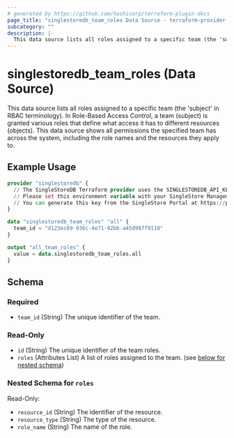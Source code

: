 ```yaml
---
# generated by https://github.com/hashicorp/terraform-plugin-docs
page_title: "singlestoredb_team_roles Data Source - terraform-provider-singlestoredb"
subcategory: ""
description: |-
  This data source lists all roles assigned to a specific team (the 'subject' in RBAC terminology). In Role-Based Access Control, a team (subject) is granted various roles that define what access it has to different resources (objects). This data source shows all permissions the specified team has across the system, including the role names and the resources they apply to.
---
```


# singlestoredb_team_roles (Data Source)

This data source lists all roles assigned to a specific team (the 'subject' in RBAC terminology). In Role-Based Access Control, a team (subject) is granted various roles that define what access it has to different resources (objects). This data source shows all permissions the specified team has across the system, including the role names and the resources they apply to.

## Example Usage

```terraform
provider "singlestoredb" {
  // The SingleStoreDB Terraform provider uses the SINGLESTOREDB_API_KEY environment variable for authentication.
  // Please set this environment variable with your SingleStore Management API key.
  // You can generate this key from the SingleStore Portal at https://portal.singlestore.com/organizations/org-id/api-keys.
}

data "singlestoredb_team_roles" "all" {
  team_id = "d123ec69-936c-4e71-92bb-a45d987f9118"
}

output "all_team_roles" {
  value = data.singlestoredb_team_roles.all
}
```

<!-- schema generated by tfplugindocs -->
## Schema

### Required

- `team_id` (String) The unique identifier of the team.

### Read-Only

- `id` (String) The unique identifier of the team roles.
- `roles` (Attributes List) A list of roles assigned to the team. (see [below for nested schema](#nestedatt--roles))

<a id="nestedatt--roles"></a>
### Nested Schema for `roles`

Read-Only:

- `resource_id` (String) The identifier of the resource.
- `resource_type` (String) The type of the resource.
- `role_name` (String) The name of the role.
